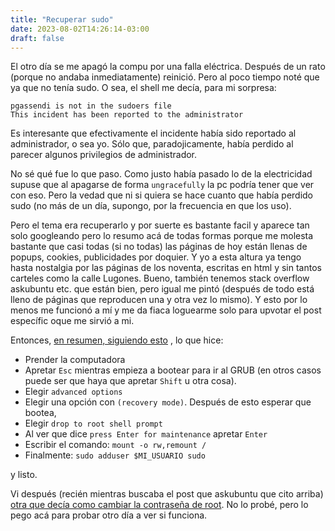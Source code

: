 ```yaml
---
title: "Recuperar sudo"
date: 2023-08-02T14:26:14-03:00
draft: false
---
```


El otro día se me apagó la compu por una falla eléctrica. Después de
un rato (porque no andaba inmediatamente) reinició. Pero al poco
tiempo noté que ya que no tenía sudo. O sea, el shell me decía, para
mi sorpresa:

```
pgassendi is not in the sudoers file
This incident has been reported to the administrator
```

Es interesante que efectivamente el incidente había sido reportado al
administrador, o sea yo. Sólo que, paradojicamente, había perdido al
parecer algunos privilegios de administrador.

No sé qué fue lo que paso. Como justo había pasado lo de la
electricidad supuse que al apagarse de forma `ungracefully` la pc
podría tener que ver con eso. Pero la vedad que ni si quiera se hace
cuanto que había perdido sudo (no más de un día, supongo, por la
frecuencia en que los uso).

Pero el tema era recuperarlo y por suerte es bastante facil y aparece
tan solo googleando pero lo resumo acá de todas formas porque me
molesta bastante que casi todas (si no todas) las páginas de hoy están
llenas de popups, cookies, publicidades por doquier. Y yo a esta
altura ya tengo hasta nostalgia por las páginas de los noventa,
escritas en html y sin tantos carteles como la calle Lugones. Bueno,
también tenemos stack overflow askubuntu etc. que están bien, pero
igual me pintó (después de todo está lleno de páginas que reproducen
una y otra vez lo mismo). Y esto por lo menos me funcionó a mí y me da
fiaca loguearme solo para upvotar el post específic oque me sirvió a
mi.

Entonces,
[en resumen, siguiendo esto](https://askubuntu.com/questions/1229628/my-user-was-deleted-from-sudo-group)
, lo que hice:
- Prender la computadora
- Apretar `Esc` mientras empieza a bootear para ir al GRUB (en otros casos puede ser
  que haya que apretar `Shift` u otra cosa).
- Elegir `advanced options`
- Elegir una opción con `(recovery mode)`. Después de esto esperar que
  bootea,
- Elegir `drop to root shell prompt`
- Al ver que dice `press Enter for maintenance` apretar `Enter`
- Escribir el comando: `mount -o rw,remount /`
- Finalmente: `sudo adduser $MI_USUARIO sudo`

y listo.

Vi después (recién mientras buscaba el post que askubuntu que cito
arriba) 
[otra que decía como cambiar la contraseña de root](https://www.solucionex.com/blog/recuperar-la-contrasena-de-root-en-ubuntu).
No lo probé, pero lo pego acá para probar otro día a ver si funciona.
